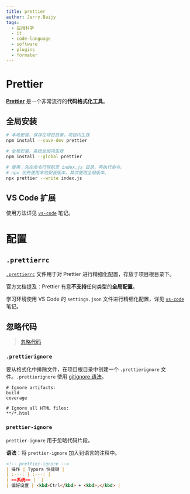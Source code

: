 ```yaml
---
title: prettier
author: Jerry.Baijy
tags:
  - 应用科学
  - it
  - code-language
  - software
  - plugins
  - formater
---
```


# Prettier

[**Prettier**](https://prettier.io/docs/) 是一个非常流行的**代码格式化工具**。

## 全局安装

```bash
# 本地安装，保存在项目目录，项目内生效
npm install --save-dev prettier

# 全局安装，系统全局内生效
npm install --global prettier

# 使用：先在命令行导航至 index.js 目录，再执行命令。
# npx 优先使用本地安装版本，其次使用全局版本。
npx prettier --write index.js
```

## VS Code 扩展

使用方法详见 [`vs-code`](#vs-code) 笔记。

# 配置

## `.prettierrc`

[`.prettierrc`](https://prettier.io/docs/configuration) 文件用于对 Prettier 进行精细化配置，存放于项目根目录下。

官方文档提及：Prettier 有意**不支持**任何类型的**全局配置**。

学习环境使用 VS Code 的 `settings.json` 文件进行精细化配置，详见 [`vs-code`](#vs-code) 笔记。

## 忽略代码

> [忽略代码](https://prettier.io/docs/ignore)

### `.prettierignore`

要从格式化中排除文件，在项目根目录中创建一个 `.prettierignore` 文件。`.prettierignore` 使用 [gitignore 语法](https://git-scm.com/docs/gitignore#_pattern_format)。

```
# Ignore artifacts:
build
coverage

# Ignore all HTML files:
**/*.html
```

### `prettier-ignore`

`prettier-ignore` 用于忽略代码片段。

**语法**：将 `prettier-ignore` 加入到语言的注释中。

```markdown
<!-- prettier-ignore -->
| 操作 | Typora 快捷键 |
| :---: | :---: |
| ==系统== |  |
| 偏好设置 | <kbd>Ctrl</kbd> + <kbd>,</kbd> |
```
